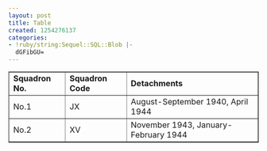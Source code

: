 ```yaml
---
layout: post
title: Table
created: 1254276137
categories:
- !ruby/string:Sequel::SQL::Blob |-
  dGFibGU=
---
```

<table border>
<tr>
    <td><strong>Squadron No.</strong></td>
    <td><strong>Squadron Code</strong></td>
    <td><strong>Detachments</strong></td>
</tr>
<tr>
    <td>No.1</td>
    <td>JX</td>
    <td>August-September 1940, April 1944</td>
</tr>
<tr>
    <td>No.2</td>
    <td>XV</td>
    <td>November 1943, January-February 1944</td>
</tr>
</table>
		
				
				
				
				

